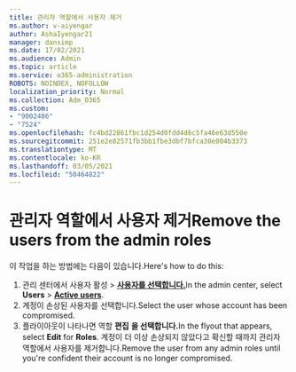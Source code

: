 ```yaml
---
title: 관리자 역할에서 사용자 제거
ms.author: v-aiyengar
author: AshaIyengar21
manager: dansimp
ms.date: 17/02/2021
ms.audience: Admin
ms.topic: article
ms.service: o365-administration
ROBOTS: NOINDEX, NOFOLLOW
localization_priority: Normal
ms.collection: Adm_O365
ms.custom:
- "9002486"
- "7524"
ms.openlocfilehash: fc4bd22861fbc1d254d0fdd4d6c5fa46e63d550e
ms.sourcegitcommit: 251e2e82571fb3bb1fbe3dbf7bfca30e004b3373
ms.translationtype: MT
ms.contentlocale: ko-KR
ms.lasthandoff: 03/05/2021
ms.locfileid: "50464822"
---
```

# <a name="remove-the-users-from-the-admin-roles"></a><span data-ttu-id="e729e-102">관리자 역할에서 사용자 제거</span><span class="sxs-lookup"><span data-stu-id="e729e-102">Remove the users from the admin roles</span></span>

<span data-ttu-id="e729e-103">이 작업을 하는 방법에는 다음이 있습니다.</span><span class="sxs-lookup"><span data-stu-id="e729e-103">Here's how to do this:</span></span>

1. <span data-ttu-id="e729e-104">관리 센터에서 사용자 활성  >  [**사용자를 선택합니다.**](https://go.microsoft.com/fwlink/p/?linkid=834822)</span><span class="sxs-lookup"><span data-stu-id="e729e-104">In the admin center, select **Users** > [**Active users**](https://go.microsoft.com/fwlink/p/?linkid=834822).</span></span>
1. <span data-ttu-id="e729e-105">계정이 손상된 사용자를 선택합니다.</span><span class="sxs-lookup"><span data-stu-id="e729e-105">Select the user whose account has been compromised.</span></span>
1. <span data-ttu-id="e729e-106">플라이아웃이 나타나면 역할 **편집** **을 선택합니다.**</span><span class="sxs-lookup"><span data-stu-id="e729e-106">In the flyout that appears, select **Edit** for **Roles**.</span></span> <span data-ttu-id="e729e-107">계정이 더 이상 손상되지 않았다고 확신할 때까지 관리자 역할에서 사용자를 제거합니다.</span><span class="sxs-lookup"><span data-stu-id="e729e-107">Remove the user from any admin roles until you're confident their account is no longer compromised.</span></span>

